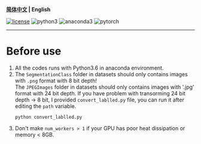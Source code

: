**[简体中文](./README.CN.md) | English**

[![license](https://img.shields.io/github/license/lyzsk/segmentation.svg?style=plastic&logo=github)](https://github.com/lyzsk/segmentation/blob/master/LICENSE) ![python3](https://img.shields.io/badge/language-Python3-14274E?style=plastic&logo=python) ![anaconda3](https://img.shields.io/badge/environment-Anaconda3-394867?style=plastic&logo=anaconda) ![pytorch](https://img.shields.io/badge/environment-Pytorch-394867?style=plastic&logo=pytorch)

---

# Before use

1. All the codes runs with Python3.6 in anaconda environment.
2. The `SegmentationClass` folder in datasets should only contains images with `.png` format with 8 bit depth!<br>
   The `JPEGImages` folder in datasets should only contains images with '.jpg' format with 24 bit depth.
   If you have problem with transorming 24 bit depth -> 8 bit, I provided `convert_lablled.py` file, you can run it after editing the `path` variable.
    ```
    python convert_lablled.py
    ```
3. Don't make `num_workers > 1` if your GPU has poor heat dissipation or memory < 8GB.
